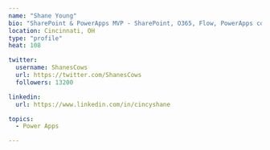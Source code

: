 ```yaml
---
name: "Shane Young"
bio: "SharePoint & PowerApps MVP - SharePoint, O365, Flow, PowerApps consulting? @PowerApps911 | Pure Snark? You found it."
location: Cincinnati, OH
type: "profile"
heat: 108

twitter:
  username: ShanesCows
  url: https://twitter.com/ShanesCows
  followers: 13200

linkedin:
  url: https://www.linkedin.com/in/cincyshane

topics:
  - Power Apps

---
```


